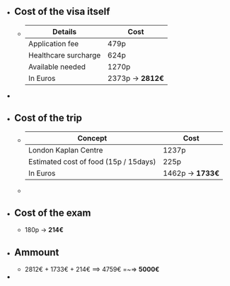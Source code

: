 - ## Cost of the visa itself
	- | Details | Cost |
	  | --- | --- |
	  | Application fee| 479p |
	  | Healthcare surcharge | 624p |
	  | Available needed | 1270p |
	  | In Euros | 2373p -> **2812€** |
-
- ## Cost of the trip
	- | Concept | Cost |
	  | --- | --- |
	  | London Kaplan Centre | 1237p |
	  | Estimated cost of food (15p / 15days) | 225p |
	  | In Euros | 1462p -> **1733€** |
	-
- ## Cost of the exam
	- 180p -> **214€**
- ## Ammount
	- 2812€ + 1733€ + 214€ ==> 4759€ =~=> **5000€**
-